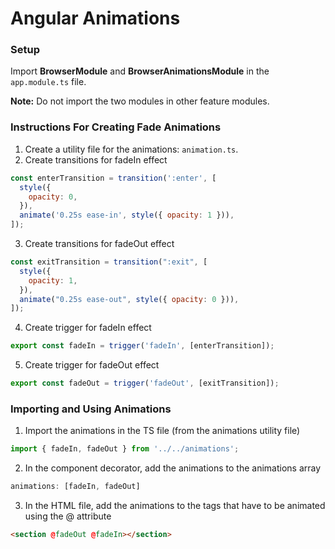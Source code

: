 # Angular Animations

### Setup
Import **BrowserModule** and **BrowserAnimationsModule** in the `app.module.ts` file. 

**Note:** Do not import the two modules in other feature modules.

### Instructions For Creating Fade Animations

1. Create a utility file for the animations: `animation.ts`.
2. Create transitions for fadeIn effect
```js
const enterTransition = transition(':enter', [
  style({
    opacity: 0,
  }),
  animate('0.25s ease-in', style({ opacity: 1 })),
]);
```
3. Create transitions for fadeOut effect
```js
const exitTransition = transition(":exit", [
  style({
    opacity: 1,
  }),
  animate("0.25s ease-out", style({ opacity: 0 })),
]);
```

4. Create trigger for fadeIn effect
```js
export const fadeIn = trigger('fadeIn', [enterTransition]);
```

5. Create trigger for fadeOut effect
```js
export const fadeOut = trigger('fadeOut', [exitTransition]);
```
### Importing and Using Animations
1. Import the animations in the TS file (from the animations utility file)
```js
import { fadeIn, fadeOut } from '../../animations';
```
2. In the component decorator, add the animations to the animations array
```js
animations: [fadeIn, fadeOut]
```
3. In the HTML file, add the animations to the tags that have to be animated using the @ attribute
```html
<section @fadeOut @fadeIn></section>
```